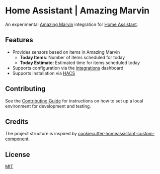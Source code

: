 # Home Assistant | Amazing Marvin

An experimental [Amazing Marvin](https://amazingmarvin.com/) integration for [Home Assistant](https://www.home-assistant.io/).

## Features

- Provides sensors based on items in Amazing Marvin
  - **Today Items**: Number of items scheduled for today
  - **Today Estimate**: Estimated time for items scheduled today
- Supports configuration via the [integrations](https://my.home-assistant.io/redirect/integrations/) dashboard
- Supports installation via [HACS](https://hacs.xyz/)

## Contributing

See the [Contributing Guide](CONTRIBUTING.md) for instructions on how to set up
a local environment for development and testing.

## Credits

The project structure is inspired by [cookiecutter-homeassistant-custom-component](https://github.com/oncleben31/cookiecutter-homeassistant-custom-component).

## License

[MIT](LICENSE)
